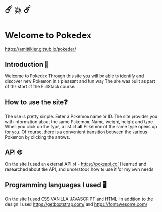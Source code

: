 # ☄️ 💥 ☄️
# Welcome to Pokedex
https://amitfikler.github.io/pokedex/

## Introduction 📌
Welcome to Pokedex
Through this site you will be able to identify and discover new Pokemon in a pleasant and fun way
The site was built as part of the start of the FullStack course.

## How to use the site❓
The use is pretty simple.
Enter a Pokemon name or ID. The site provides you with information about the same Pokemon. Name, weight, height and type.
When you click on the type, a list of **all** Pokemon of the same type opens up for you.
Of course, there is a convenient transition between the various Pokemon by clicking the arrows.

## API 🌐
On the site I used an external API of - https://pokeapi.co/
I learned and researched about the API, and understood how to use it for my own needs


## Programming languages ​​I used 🖥

On the site I used CSS VANILLA JAVASCRIPT and HTML.
In addition to the design I used https://getbootstrap.com/ and https://fontawesome.com/

